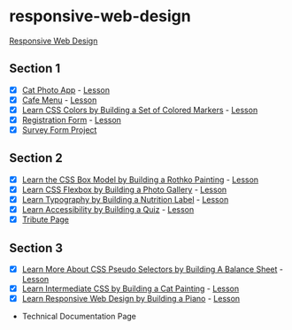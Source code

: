 # responsive-web-design

[Responsive Web Design](https://www.freecodecamp.org/learn/2022/responsive-web-design/)

## Section 1

- [x] [Cat Photo App](/responsive-web-design/section-1/cat-photo-app) - [Lesson](https://www.freecodecamp.org/learn/2022/responsive-web-design/learn-html-by-building-a-cat-photo-app)
- [x] [Cafe Menu](/responsive-web-design/section-1/cafe-menu/index) - [Lesson](https://www.freecodecamp.org/learn/2022/responsive-web-design/learn-basic-css-by-building-a-cafe-menu)
- [x] [Learn CSS Colors by Building a Set of Colored Markers](/responsive-web-design/section-1/learn-css-colors-by-building-a-set-of-colored-markers/index.html) - [Lesson](https://www.freecodecamp.org/learn/2022/responsive-web-design/learn-css-colors-by-building-a-set-of-colored-markers)
- [x] [Registration Form](/responsive-web-design/section-1/learn-html-forms-by-building-a-registration-form/index) - [Lesson](https://www.freecodecamp.org/learn/2022/responsive-web-design/learn-html-forms-by-building-a-registration-form)
- [x] [Survey Form Project](/responsive-web-design/section-1/build-a-survey-form-project/index)

## Section 2

- [x] [Learn the CSS Box Model by Building a Rothko Painting](/responsive-web-design/section-2/learn-the-css-box-model-by-building-a-rothko-painting/index) - [Lesson](https://www.freecodecamp.org/learn/2022/responsive-web-design/learn-the-css-box-model-by-building-a-rothko-painting)
- [x] [Learn CSS Flexbox by Building a Photo Gallery](/responsive-web-design/section-2/learn-css-flexbox-by-building-a-photo-gallery/index) - [Lesson](https://www.freecodecamp.org/learn/2022/responsive-web-design/learn-css-flexbox-by-building-a-photo-gallery)
- [x] [Learn Typography by Building a Nutrition Label](/responsive-web-design/section-2/learn-typography-by-building-a-nutrition-label/index) - [Lesson](https://www.freecodecamp.org/learn/2022/responsive-web-design/learn-typography-by-building-a-nutrition-label)
- [x] [Learn Accessibility by Building a Quiz](/responsive-web-design/section-2/learn-accessibility-by-building-a-quiz/index) - [Lesson](https://www.freecodecamp.org/learn/2022/responsive-web-design/learn-accessibility-by-building-a-quiz)
- [x] [Tribute Page](/responsive-web-design/section-2/build-a-tribute-page-project/index)

## Section 3

- [x] [Learn More About CSS Pseudo Selectors by Building A Balance Sheet](/responsive-web-design/section-3/learn-more-about-css-pseudo-selectors-by-building-a-balance-sheet/index) - [Lesson](https://www.freecodecamp.org/learn/2022/responsive-web-design/learn-more-about-css-pseudo-selectors-by-building-a-balance-sheet)
- [x] [Learn Intermediate CSS by Building a Cat Painting](/responsive-web-design/section-3/learn-intermediate-css-by-building-a-cat-painting/index) - [Lesson](https://www.freecodecamp.org/learn/2022/responsive-web-design/learn-intermediate-css-by-building-a-cat-painting)
- [x] [Learn Responsive Web Design by Building a Piano](/responsive-web-design/section-3/learn-responsive-web-design-by-building-a-piano/index) - [Lesson](https://www.freecodecamp.org/learn/2022/responsive-web-design/learn-responsive-web-design-by-building-a-piano)
- Technical Documentation Page
